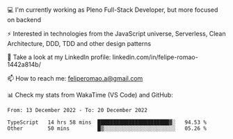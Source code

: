 💻 I'm currently working as Pleno Full-Stack Developer, but more focused on backend

⚡ Interested in technologies from the JavaScript universe, Serverless, Clean Architecture, DDD, TDD and other design patterns

👥 Take a look at my LinkedIn profile: linkedin.com/in/felipe-romao-1442a814b/

📫 How to reach me: feliperomao.a@gmail.com

📊 Check my stats from WakaTime (VS Code) and GitHub:

<!--START_SECTION:waka-->

```text
From: 13 December 2022 - To: 20 December 2022

TypeScript   14 hrs 58 mins  ███████████████████████▓░   94.53 %
Other        50 mins         █▒░░░░░░░░░░░░░░░░░░░░░░░   05.26 %
```

<!--END_SECTION:waka-->
